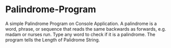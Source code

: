 # Palindrome-Program
A simple Palindrome Program on Console Application.
A palindrome is a word, phrase, or sequence that reads the same backwards as forwards, e.g. madam or nurses run.
Type any word to check if it is a palindrome. The program tells the Length of Palidrome String.
